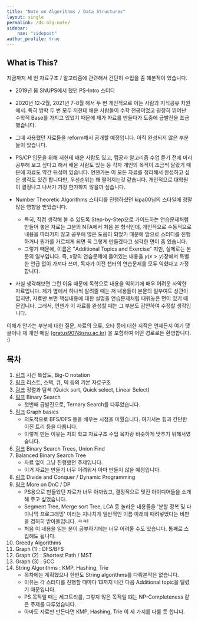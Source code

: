 ```yaml
---
title: "Note on Algorithms / Data Structures"
layout: single
permalink: /ds-alg-note/
sidebar:
    nav: "sidepost"
author_profile: true
---
```


## What is This? 
지금까지 세 번 자료구조 / 알고리즘에 관련해서 간단히 수업을 좀 해본적이 있습니다. 
- 2019년 봄 SNUPS에서 했던 PS-Intro 스터디 
- 2020년 12-2월, 2021년 7-8월 해서 두 번 개인적으로 아는 사람과 지식공유 차원에서. 
특히 방학 두 번 모두 저한테 배운 사람들이 수학 전공이었고 굉장히 뛰어난 수학적 Base를 가지고 있었기 때문에 제가 자료를 만들다가 도중에 급발진을 조금 했습니다. 

- 그때 사용했던 자료들을 reform해서 공개할 예정입니다. 아직 완성되지 않은 부분들이 있습니다. 

- PS/CP 입문을 위해 저한테 배운 사람도 있고, 컴공과 알고리즘 수업 듣기 전에 미리 공부해 보고 싶다고 해서 배운 사람도 있는 등 각자 개인의 목적이 조금씩 달랐기 때문에 자료도 약간 뒤섞여 있습니다. 언젠가는 이 모든 자료를 정리해서 완성하고 싶은 생각도 있긴 합니다만, 우선순위는 꽤 떨어지는것 같습니다. 개인적으로 대학원이 결정나고 나서가 가장 한가하지 않을까 싶습니다.

- Number Theoretic Algorithms 스터디를 진행하셨던 kipa00님의 스타일에 정말 많은 영향을 받았습니다.
  - 특히, 직접 생각해 볼 수 있도록 Step-by-Step으로 가이드하는 연습문제처럼 만들어 놓은 자료는 그분의 NTA에서 처음 본 형식인데, 개인적으로 수동적으로 내용을 따라가지 않고 공부에 많은 도움이 되었기 때문에 앞으로 스터디를 진행하거나 뭔가를 가르치게 되면 꼭 그렇게 만들겠다고 생각한 면이 좀 있습니다. 
  - 그렇기 때문에, 이름은 "Additional Topics and Exercise" 지만, 실제로는 본문의 일부입니다. 즉, $x$장의 연습문제에 들어있는 내용을 $y (x > y)$장에서 특별한 언급 없이 가져다 쓰며, 독자가 이전 챕터의 연습문제를 모두 익혔다고 가정합니다. 

- 사실 생각해보면 그런 이유 때문에 독학으로 내용을 익히기에 매우 어려운 사악한 자료입니다. 제가 옆에서 하나씩 알려줄 때는 저 내용들이 본문의 일부여도 상관이 없지만, 자료만 보면 핵심내용에 대한 설명을 연습문제처럼 때워놓은 면이 있기 때문입니다. 그래서, 언젠가 이 자료를 완성할 때는 그 부분도 감안하여 수정할 생각입니다. 

이해가 안가는 부분에 대한 질문, 자료의 오류, 오타 등에 대한 지적은 언제든지 여기 댓글이나 제 개인 메일 (gratus907@snu.ac.kr) 을 포함하여 어떤 경로로든 환영합니다. :) 


## 목차 
1. [링크](/ds-alg-note/01-time-complexity/) 시간 복잡도, Big-O notation
2. [링크](/ds-alg-note/02-basic-ds/) 리스트, 스택, 큐, 덱 등의 기본 자료구조
3. [링크](/ds-alg-note/03-sorting-and-searching/) 정렬과 탐색 (Quick sort, Quick select, Linear Select)
4. [링크](/ds-alg-note/04-binary-search/) Binary Search 
    - 첫번째 급발진으로, Ternary Search를 다루었습니다.
5. [링크](/ds-alg-note/05-graph-basics/) Graph basics
    - 의도적으로 BFS/DFS 등을 배우는 시점을 미뤘습니다. 여기서는 힙과 간단한 이진 트리 등을 다룹니다. 
    - 이렇게 만든 이유는 저희 학교 자료구조 수업 목차랑 비슷하게 맞추기 위해서였습니다.
6. [링크](/ds-alg-note/06-bst-unionfind/) Binary Search Trees, Union Find
7. Balanced Binary Search Tree
    - 자료 없이 그냥 진행했던 주제입니다. 
    - 이거 자료는 만들기 너무 어려워서 아마 만들지 않을 예정입니다. 
8. [링크](/ds-alg-note/08-dp-dnc-1/) Divide and Conquer / Dynamic Programming
9. [링크](/ds-alg-note/09-dp-dnc-2/) More on DnC / DP
    - PS용으로 만들었던 자료가 너무 아까웠고, 결정적으로 멋진 아이디어들을 소개해 주고 싶었습니다.
    - Segment Tree, Merge sort Tree, LCA 등 놀라운 내용들을 '분할 정복 및 다이나믹 프로그래밍' 이라는 지나치게 일반적인 이름 아래에 때려넣었다는 비판을 겸허히 받아들입니다. ㅋㅋ!
    - 처음 이 내용을 읽는 분이 공부하기에는 너무 어려울 수도 있습니다. 통째로 스킵해도 됩니다. 
10. Greedy Algorithms
11. Graph (1) : DFS/BFS
12. Graph (2) : Shortest Path / MST
13. Graph (3) : SCC
14. String Algorithms : KMP, Hashing, Trie
    - 목차에는 계획했으나 한번도 String algorithms를 다뤄본적은 없습니다. 
    - 이유는 각 스터디를 진행할 때마다 13까지 나간 다음 Additional topic을 달렸기 때문입니다.
    - PS 목적일 때는 세그트리를, 그렇지 않은 목적일 떄는 NP-Completeness 같은 주제를 다루었습니다. 
    - 아마도 자료만 만든다면 KMP, Hashing, Trie 이 세 가지를 다룰 듯 합니다.

